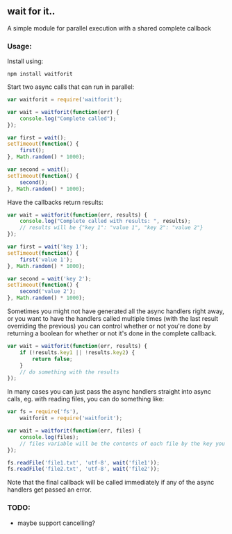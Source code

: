 ## wait for it..
A simple module for parallel execution with a shared complete callback

### Usage:

Install using:
```
npm install waitforit
```

Start two async calls that can run in parallel:
```javascript
var waitforit = require('waitforit');

var wait = waitforit(function(err) {
    console.log("Complete called");
});

var first = wait();
setTimeout(function() {
    first();
}, Math.random() * 1000);

var second = wait();
setTimeout(function() {
    second();
}, Math.random() * 1000);
```

Have the callbacks return results:
```javascript
var wait = waitforit(function(err, results) {
    console.log("Complete called with results: ", results);
    // results will be {"key 1": "value 1", "key 2": "value 2"}
});

var first = wait('key 1');
setTimeout(function() {
    first('value 1');
}, Math.random() * 1000);

var second = wait('key 2');
setTimeout(function() {
    second('value 2');
}, Math.random() * 1000);
```

Sometimes you might not have generated all the async handlers right away, or you want to have
the handlers called multiple times (with the last result overriding the previous) you can
control whether or not you're done by returning a boolean for whether or not it's done in the
complete callback.
```javascript
var wait = waitforit(function(err, results) {
    if (!results.key1 || !results.key2) {
        return false;
    }
    // do something with the results
});
```

In many cases you can just pass the async handlers straight into async calls, eg. with reading
files, you can do something like:
```javascript
var fs = require('fs'),
    waitforit = require('waitforit');

var wait = waitforit(function(err, files) {
    console.log(files);
    // files variable will be the contents of each file by the key you pass into the wait function
});

fs.readFile('file1.txt', 'utf-8', wait('file1'));
fs.readFile('file2.txt', 'utf-8', wait('file2'));
```

Note that the final callback will be called immediately if any of the async handlers get passed
an error.

### TODO:
- maybe support cancelling?
